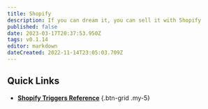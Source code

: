 ```yaml
---
title: Shopify
description: If you can dream it, you can sell it with Shopify
published: false
date: 2023-03-17T20:37:53.950Z
tags: v0.1.14
editor: markdown
dateCreated: 2022-11-14T23:05:03.709Z
---
```


## Quick Links
- [<i class="mdi mdi-creation primary--text"></i> **Shopify Triggers Reference**](/Triggers/Shopify/Order-Paid)
{.btn-grid .my-5}